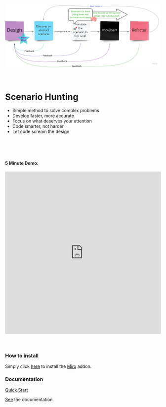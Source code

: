 

<img src="./scenario-hunting-process-linear.jpg" alt="Scenario Hunting Process"/>


<br/>  
<br/>  
<br/>  

# Scenario Hunting
<ul>
  <li> Simple method to solve complex problems </li>
  <li> Develop faster, more accurate            </li>
  <li> Focus on what deserves your attention</li>
  <li> Code smarter, not harder</li>
  <li> Let code scream the design</li>
</ul>

<br/>  
<br/>  
<br/>  


#### 5 Minute Demo:

<iframe style="width:100%" height="524" src="https://www.youtube.com/embed/Ou_TkeMsfXs" title="YouTube video player" frameborder="0" allow="accelerometer; autoplay; clipboard-write; encrypted-media; gyroscope; picture-in-picture" allowfullscreen></iframe>


<br/>  
<br/>  
<br/>  

### How to install
Simply click [here](https://miro.com/oauth/authorize/?response_type=code&client_id=3074457356753256770&redirect_uri=%2Fconfirm-app-install%2F) to install the [Miro](https://miro.com) addon.

### Documentation
[Quick Start](https://docs.scenariohunting.com/#/content/Quick-Start/Hunting-a-scenario/article)

[See](https://docs.scenariohunting.com) the documentation.
